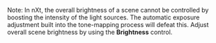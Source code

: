 ﻿Note: In nXt, the overall brightness of a scene cannot be controlled by boosting the intensity of the light sources. The automatic exposure adjustment built into the tone-mapping process will defeat this. Adjust overall scene brightness by using the **Brightness** control.

